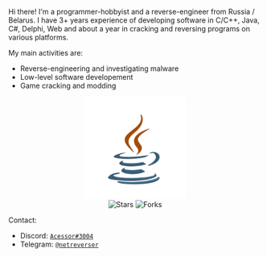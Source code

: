 Hi there! I'm a programmer-hobbyist and a reverse-engineer from Russia / Belarus. I have 3+ years experience of developing software in C/C++, Java, C#, Delphi, Web and about a year in cracking and reversing programs on various platforms. 

My main activities are:

- Reverse-engineering and investigating malware
- Low-level software developement
- Game cracking and modding

<div align="center" style="background-color: transparent;"><img style="opacity: 100%;" width="40%" src="https://raw.githubusercontent.com/acessors/acessors/main/java.gif"></div>

<div align="center">
  <img alt="Stars" src="https://img.shields.io/github/stars/acessors?label=stars">
  <img alt="Forks" src="https://visitor-badge.laobi.icu/badge?page_id=acessors">
</div>

Contact:

- Discord: <a href="https://discordapp.com/users/908688934672924673">`Acessor#3004`</a> 
- Telegram: <a href="https://t.me/netreverser">`@netreverser`</a>
